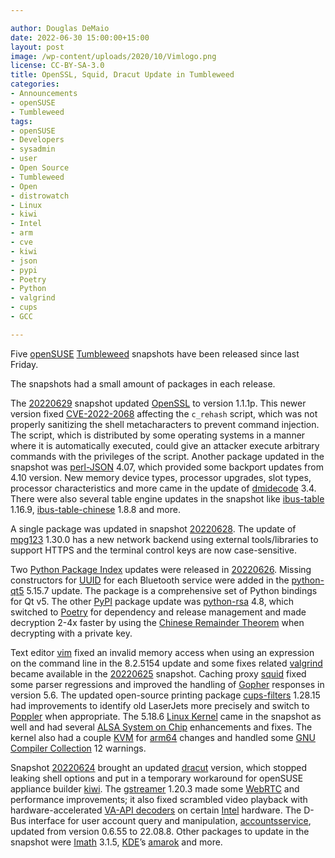 ```yaml
---

author: Douglas DeMaio
date: 2022-06-30 15:00:00+15:00
layout: post
image: /wp-content/uploads/2020/10/Vimlogo.png
license: CC-BY-SA-3.0
title: OpenSSL, Squid, Dracut Update in Tumbleweed
categories:
- Announcements
- openSUSE
- Tumbleweed
tags:
- openSUSE
- Developers
- sysadmin
- user
- Open Source
- Tumbleweed
- Open
- distrowatch
- Linux
- kiwi
- Intel
- arm
- cve
- kiwi
- json
- pypi
- Poetry
- Python
- valgrind
- cups
- GCC

---
```


Five [openSUSE](https://get.opensuse.org/) [Tumbleweed](https://get.opensuse.org/tumbleweed/) snapshots have been released since last Friday.

The snapshots had a small amount of packages in each release.

The [20220629](https://lists.opensuse.org/archives/list/factory@lists.opensuse.org/thread/LRMTGN4PUJUWCXLK6Q4JHDVLOVGLDTMO/) snapshot updated [OpenSSL](https://www.openssl.org/)  to version 1.1.1p. This newer version fixed [CVE-2022-2068](https://www.openssl.org/news/vulnerabilities.html#CVE-2022-2068) affecting the `c_rehash` script, which was not properly sanitizing the shell metacharacters to prevent command injection. The script, which is distributed by some operating systems in a manner where it is automatically executed, could give an attacker execute arbitrary commands with the privileges of the script. Another package updated in the snapshot was [perl-JSON](https://metacpan.org/dist/JSON) 4.07, which provided some backport updates from 4.10 version. New memory device types, processor upgrades, slot types, processor characteristics and more came in the update of [dmidecode](https://www.nongnu.org/dmidecode/) 3.4. There were also several table engine updates in the snapshot like [ibus-table](https://github.com/mike-fabian/ibus-table) 1.16.9, [ibus-table-chinese](https://github.com/ibus/ibus/wiki) 1.8.8 and more.

A single package was updated in snapshot [20220628](https://lists.opensuse.org/archives/list/factory@lists.opensuse.org/thread/4QICJA2S3NOF2GKQSVAIXXMJZC76BY2X/). The update of [mpg123](https://www.mpg123.de/) 1.30.0 has a new network backend using external tools/libraries to support HTTPS and the terminal control keys are now case-sensitive.

Two [Python Package Index](https://pypi.org/) updates were released in [20220626](https://lists.opensuse.org/archives/list/factory@lists.opensuse.org/thread/KMDQJTVQHTU44OT63VCU2GECTEOEF5CZ/). Missing constructors for [UUID](https://en.wikipedia.org/wiki/Universally_unique_identifier) for each Bluetooth service were added in the [python-qt5](https://pypi.org/project/PyQt5/) 5.15.7 update. The package is a comprehensive set of Python bindings for Qt v5. The other [PyPI](https://pypi.org/) package update was [python-rsa](https://pypi.org/project/rsa/) 4.8, which switched to [Poetry](https://python-poetry.org/) for dependency and release management and made decryption 2-4x faster by using the [Chinese Remainder Theorem](https://en.wikipedia.org/wiki/Chinese_remainder_theorem) when decrypting with a private key.

Text editor [vim](https://www.vim.org/) fixed an invalid memory access when using an expression on the command line in the 8.2.5154 update and some fixes related [valgrind](https://valgrind.org) became available in the [20220625](https://lists.opensuse.org/archives/list/factory@lists.opensuse.org/thread/45RX7ITPJ5PN6GOWVIFPFISIHGY6FHRR/) snapshot. Caching proxy [squid](http://www.squid-cache.org/) fixed some parser regressions and improved the handling of [Gopher](https://en.wikipedia.org/wiki/Gopher_(protocol)) responses in version 5.6. The updated open-source printing package [cups-filters](https://github.com/OpenPrinting/cups-filters) 1.28.15 had improvements to identify old LaserJets more precisely and switch to [Poppler](https://poppler.freedesktop.org/) when appropriate. The  5.18.6 [Linux Kernel](https://www.kernel.org/) came in the snapshot as well and had several [ALSA System on Chip](https://www.alsa-project.org/wiki/ASoC) enhancements and fixes. The kernel also had a couple [KVM](https://www.linux-kvm.org/page/Main_Page) for [arm64](https://www.arm.com/) changes and handled some [GNU Compiler Collection](https://gcc.gnu.org/) 12 warnings.

Snapshot [20220624](https://lists.opensuse.org/archives/list/factory@lists.opensuse.org/thread/2PSJM7SCXEI57GW7E6FNQ6HMBM3LRSY7/) brought an updated [dracut](https://dracut.wiki.kernel.org/index.php/Main_Page) version, which stopped leaking shell options and put in a temporary workaround for openSUSE appliance builder [kiwi](https://github.com/OSInside/kiwi). The [gstreamer](https://gstreamer.freedesktop.org/) 1.20.3 made some [WebRTC](https://webrtc.org/) and performance improvements; it also fixed scrambled video playback with hardware-accelerated [VA-API decoders](https://github.com/intel/libva) on certain [Intel](https://www.intel.com/) hardware. The D-Bus interface for user account query and manipulation, [accountsservice](https://gitlab.freedesktop.org/accountsservice/accountsservice), updated from version 0.6.55 to 22.08.8. Other packages to update in the snapshot were [Imath](https://github.com/AcademySoftwareFoundation/Imath) 3.1.5, [KDE](https://kde.org)’s [amarok](https://amarok.kde.org/) and more.

<meta name="openSUSE, Tumbleweed, Developers, sysadmin, user, Open Source, rolling release, gamers, superuser, distrowatch, hacker, Linux, Kernel, python, gstreamer, dracut, intel" content="HTML,CSS,XML,JavaScript">
